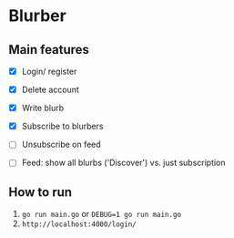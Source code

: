 # Blurber 

## Main features

- [x] Login/ register
- [X] Delete account
- [X] Write blurb
- [X] Subscribe to blurbers
- [ ] Unsubscribe on feed
- [ ] Feed: show all blurbs ('Discover') vs. just subscription


## How to run

1. `go run main.go` or `DEBUG=1 go run main.go`
1. `http://localhost:4000/login/`